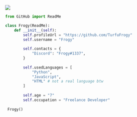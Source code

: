![](https://komarev.com/ghpvc/?username=TurfuFrogy&color=brightgreen&style=for-the-badge)

```py
from GitHub import ReadMe

class Frogy(ReadMe):
    def __init__(self):
        self.profileUrl = "https://github.com/TurfuFrogy"
        self.username = "Frogy"
        
        self.contacts = {
            "Discord": "Frogy#1337",
        }
        
        self.usedLanguages = [
            "Python",
            "JavaScript",
            "HTML" # not a real language btw
        ]
        
        self.age = "7"
        self.occupation = "Freelance Developer"
        
 Frogy()
 ```
